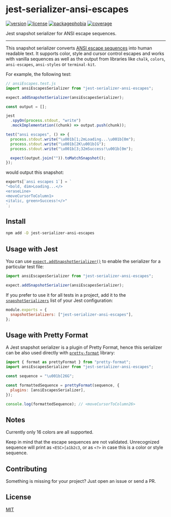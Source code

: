 # jest-serializer-ansi-escapes

[![version][version-badge]][version-url]
[![license][license-badge]][license-url]
[![packagephobia][packagephobia-badge]][packagephobia-url]
[![coverage][coverage-badge]][coverage-url]

Jest snapshot serializer for ANSI escape sequences.

---

This snapshot serializer converts [ANSI escape sequences](https://en.wikipedia.org/wiki/ANSI_escape_code) into human readable text. It supports color, style and cursor control escapes and works with vanilla sequences as well as the output from libraries like `chalk`, `colors`, `ansi-escapes`, `ansi-styles` or `terminal-kit`.

For example, the following test:

```js
// ansiEscapes.test.js
import ansiEscapesSerializer from "jest-serializer-ansi-escapes";

expect.addSnapshotSerializer(ansiEscapesSerializer);

const output = [];

jest
  .spyOn(process.stdout, "write")
  .mockImplementation((chunk) => output.push(chunk));

test("ansi escapes", () => {
  process.stdout.write("\u001b[1;2mLoading...\u001b[0m");
  process.stdout.write("\u001b[2K\u001b[G");
  process.stdout.write("\u001b[3;32mSuccess!\u001b[0m");

  expect(output.join("")).toMatchSnapshot();
});
```

would output this snapshot:

```js
exports[`ansi escapes 1`] = `
"<bold, dim>Loading...</>
<eraseLine>
<moveCursorToColumn1>
<italic, green>Success!</>"
`;
```

## Install

```bash
npm add -D jest-serializer-ansi-escapes
```

## Usage with Jest

You can use [`expect.addSnapshotSerializer()`](https://jestjs.io/docs/expect#expectaddsnapshotserializerserializer) to enable the serializer for a particular test file:

```js
import ansiEscapesSerializer from "jest-serializer-ansi-escapes";

expect.addSnapshotSerializer(ansiEscapesSerializer);
```

If you prefer to use it for all tests in a project, add it to the [`snapshotSerializers`](https://jestjs.io/docs/configuration#snapshotserializers-arraystring) list of your Jest configuration:

```js
module.exports = {
  snapshotSerializers: ["jest-serializer-ansi-escapes"],
};
```

## Usage with Pretty Format

A Jest snapshot serializer is a plugin of Pretty Format, hence this serializer can be also used directly with [`pretty-format`](https://github.com/jestjs/jest/tree/main/packages/pretty-format) library:

```js
import { format as prettyFormat } from "pretty-format";
import ansiEscapesSerializer from "jest-serializer-ansi-escapes";

const sequence = "\u001b[26G";

const formattedSequence = prettyFormat(sequence, {
  plugins: [ansiEscapesSerializer],
});

console.log(formattedSequence); // <moveCursorToColumn26>
```

## Notes

Currently only 16 colors are all supported.

Keep in mind that the escape sequences are not validated. Unrecognized sequence will print as `<ESC>[a1b2c3`, or as `<?>` in case this is a color or style sequence.

## Contributing

Something is missing for your project? Just open an issue or send a PR.

## License

[MIT][license-url]

[version-badge]: https://badgen.net/npm/v/jest-serializer-ansi-escapes
[version-url]: https://npmjs.com/package/jest-serializer-ansi-escapes
[license-badge]: https://badgen.net/github/license/mrazauskas/jest-serializer-ansi-escapes
[license-url]: https://github.com/mrazauskas/jest-serializer-ansi-escapes/blob/main/LICENSE.md
[packagephobia-badge]: https://badgen.net/packagephobia/install/jest-serializer-ansi-escapes
[packagephobia-url]: https://packagephobia.com/result?p=jest-serializer-ansi-escapes
[coverage-badge]: https://badgen.net/codacy/coverage/af1dd8dbbb384a3abb7371ac75b5ac85
[coverage-url]: https://app.codacy.com/gh/mrazauskas/jest-serializer-ansi-escapes/coverage/dashboard
